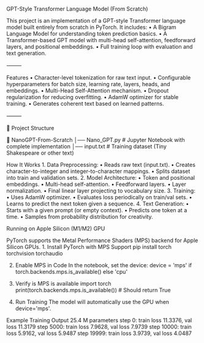 GPT-Style Transformer Language Model (From Scratch)

This project is an implementation of a GPT-style Transformer language model built entirely from scratch in PyTorch.
It includes:
	•	A Bigram Language Model for understanding token prediction basics.
	•	A Transformer-based GPT model with multi-head self-attention, feedforward layers, and positional embeddings.
	•	Full training loop with evaluation and text generation.

⸻

 Features
	•	Character-level tokenization for raw text input.
	•	Configurable hyperparameters for batch size, learning rate, layers, heads, and embeddings.
	•	Multi-Head Self-Attention mechanism.
	•	Dropout regularization for reducing overfitting.
	•	AdamW optimizer for stable training.
	•	Generates coherent text based on learned patterns.

⸻

📂 Project Structure

  📁 NanoGPT-From-Scratch
│── Nano_GPT.py               # Jupyter Notebook with complete implementation
│── input.txt                  # Training dataset (Tiny Shakespeare or other text)

How It Works
	1.	Data Preprocessing:
	  •	Reads raw text (input.txt).
	  •	Creates character-to-integer and integer-to-character mappings.
	  •	Splits dataset into train and validation sets.
	2.	Model Architecture:
	  •	Token and positional embeddings.
	  •	Multi-head self-attention.
	  •	Feedforward layers.
	  •	Layer normalization.
	  •	Final linear layer projecting to vocabulary size.
	3.	Training:
	  •	Uses AdamW optimizer.
	  •	Evaluates loss periodically on train/val sets.
	  •	Learns to predict the next token given a sequence.
	4.	Text Generation:
	  •	Starts with a given prompt (or empty context).
	  •	Predicts one token at a time.
	  •	Samples from probability distribution for creativity.

 Running on Apple Silicon (M1/M2) GPU

PyTorch supports the Metal Performance Shaders (MPS) backend for Apple Silicon GPUs.
	1.	Install PyTorch with MPS Support
      pip install torch torchvision torchaudio
     
  2.	Enable MPS in Code
      In the notebook, set the device:
      device = 'mps' if torch.backends.mps.is_available() else 'cpu'

  3. Verify is MPS is available 
     import torch
     print(torch.backends.mps.is_available())  # Should return True

  4.	Run Training
      The model will automatically use the GPU when device='mps'.

Example Training Output
25.4 M parameters
step 0:     train loss 11.3376, val loss 11.3179
step 5000:  train loss 7.9628,  val loss 7.9739
step 10000: train loss 5.9162,  val loss 5.9487
step 19999: train loss 3.9739,  val loss 4.0487

